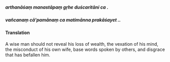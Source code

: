 ##### arthanāśaṃ manastāpaṃ gṛhe duścaritāni ca .
##### vañcanaṃ cā'pamānaṃ ca matimānna prakāśayet ..

#### Translation

A wise man should not reveal his loss of wealth, the vexation of his mind, the misconduct of his own wife, base words spoken by others, and disgrace that has befallen him.